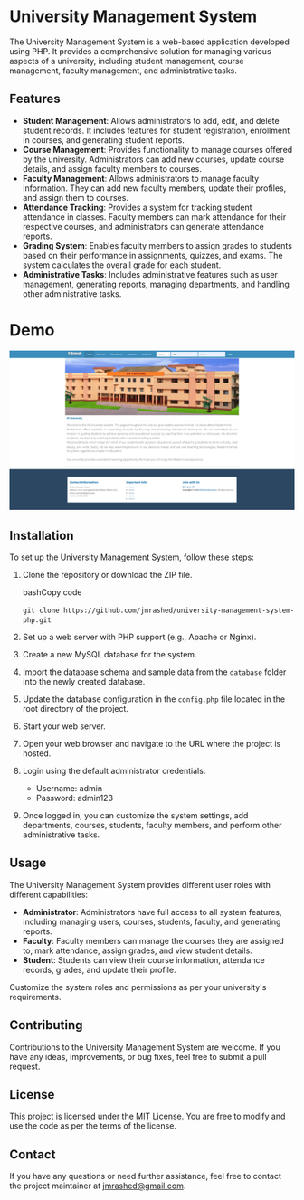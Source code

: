 # University Management System

The University Management System is a web-based application developed using PHP. It provides a comprehensive solution for managing various aspects of a university, including student management, course management, faculty management, and administrative tasks.

## Features

- **Student Management**: Allows administrators to add, edit, and delete student records. It includes features for student registration, enrollment in courses, and generating student reports.
- **Course Management**: Provides functionality to manage courses offered by the university. Administrators can add new courses, update course details, and assign faculty members to courses.
- **Faculty Management**: Allows administrators to manage faculty information. They can add new faculty members, update their profiles, and assign them to courses.
- **Attendance Tracking**: Provides a system for tracking student attendance in classes. Faculty members can mark attendance for their respective courses, and administrators can generate attendance reports.
- **Grading System**: Enables faculty members to assign grades to students based on their performance in assignments, quizzes, and exams. The system calculates the overall grade for each student.
- **Administrative Tasks**: Includes administrative features such as user management, generating reports, managing departments, and handling other administrative tasks.

# Demo 
<img src="demo.png">

## Installation

To set up the University Management System, follow these steps:

1.  Clone the repository or download the ZIP file.

    bashCopy code

    `git clone https://github.com/jmrashed/university-management-system-php.git`

2.  Set up a web server with PHP support (e.g., Apache or Nginx).
3.  Create a new MySQL database for the system.
4.  Import the database schema and sample data from the `database` folder into the newly created database.
5.  Update the database configuration in the `config.php` file located in the root directory of the project.
6.  Start your web server.
7.  Open your web browser and navigate to the URL where the project is hosted.
8.  Login using the default administrator credentials:

    - Username: admin
    - Password: admin123

9.  Once logged in, you can customize the system settings, add departments, courses, students, faculty members, and perform other administrative tasks.

## Usage

The University Management System provides different user roles with different capabilities:

- **Administrator**: Administrators have full access to all system features, including managing users, courses, students, faculty, and generating reports.
- **Faculty**: Faculty members can manage the courses they are assigned to, mark attendance, assign grades, and view student details.
- **Student**: Students can view their course information, attendance records, grades, and update their profile.

Customize the system roles and permissions as per your university's requirements.

## Contributing

Contributions to the University Management System are welcome. If you have any ideas, improvements, or bug fixes, feel free to submit a pull request.

## License

This project is licensed under the [MIT License](https://chat.openai.com/LICENSE). You are free to modify and use the code as per the terms of the license.

## Contact

If you have any questions or need further assistance, feel free to contact the project maintainer at [jmrashed@gmail.com](mailto:jmrashed@gmail.com).
